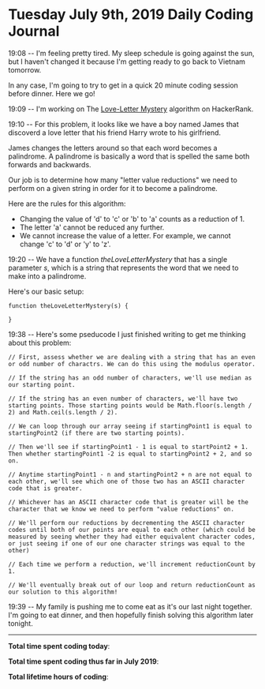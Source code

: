 # Tuesday July 9th, 2019 Daily Coding Journal
19:08 -- I'm feeling pretty tired. My sleep schedule is going against the sun, but I haven't changed it because I'm getting ready to go back to Vietnam tomorrow.

In any case, I'm going to try to get in a quick 20 minute coding session before dinner. Here we go!

19:09 -- I'm working on The [Love-Letter Mystery](https://www.hackerrank.com/challenges/the-love-letter-mystery/problem) algorithm on HackerRank.

19:10 -- For this problem, it looks like we have a boy named James that discoverd a love letter that his friend Harry wrote to his girlfriend.

James changes the letters around so that each word becomes a palindrome. A palindrome is basically a word that is spelled the same both forwards and backwards.

Our job is to determine how many "letter value reductions" we need to perform on a given string in order for it to become a palindrome.

Here are the rules for this algorithm:

* Changing the value of 'd' to 'c' or 'b' to 'a' counts as a reduction of 1.
* The letter 'a' cannot be reduced any further.
* We cannot increase the value of a letter. For example, we cannot change 'c' to 'd' or 'y' to 'z'.

19:20 -- We have a function *theLoveLetterMystery* that has a single parameter *s*, which is a string that represents the word that we need to make into a palindrome.

Here's our basic setup:
```
function theLoveLetterMystery(s) {

}
```

19:38 -- Here's some pseducode I just finished writing to get me thinking about this problem:
```
// First, assess whether we are dealing with a string that has an even or odd number of charactrs. We can do this using the modulus operator.

// If the string has an odd number of characters, we'll use median as our starting point.

// If the string has an even number of characters, we'll have two starting points. Those starting points would be Math.floor(s.length / 2) and Math.ceil(s.length / 2).

// We can loop through our array seeing if startingPoint1 is equal to startingPoint2 (if there are two starting points).

// Then we'll see if startingPoint1 - 1 is equal to startPoint2 + 1. Then whether startingPoint1 -2 is equal to startingPoint2 + 2, and so on.

// Anytime startingPoint1 - n and startingPoint2 + n are not equal to each other, we'll see which one of those two has an ASCII character code that is greater.

// Whichever has an ASCII character code that is greater will be the character that we know we need to perform "value reductions" on.

// We'll perform our reductions by decrementing the ASCII character codes until both of our points are equal to each other (which could be measured by seeing whether they had either equivalent character codes, or just seeing if one of our one character strings was equal to the other)

// Each time we perform a reduction, we'll increment reductionCount by 1.

// We'll eventually break out of our loop and return reductionCount as our solution to this algorithm!
```
19:39 -- My family is pushing me to come eat as it's our last night together. I'm going to eat dinner, and then hopefully finish solving this algorithm later tonight. 


___
**Total time spent coding today**: 

**Total time spent coding thus far in July 2019**: 

**Total lifetime hours of coding**: 